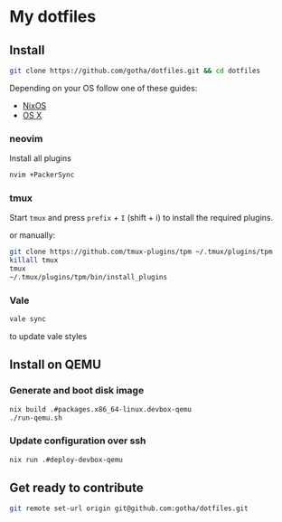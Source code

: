 # My dotfiles

## Install

```sh
git clone https://github.com/gotha/dotfiles.git && cd dotfiles
```

Depending on your OS follow one of these guides:
- [NixOS](./README-nixos.md)
- [OS X](./README-darwin.md)


### neovim

Install all plugins

```sh
nvim +PackerSync
```

### tmux

Start `tmux` and press `prefix` + `I` (shift + i) to install the required plugins.

or manually:

```sh
git clone https://github.com/tmux-plugins/tpm ~/.tmux/plugins/tpm
killall tmux
tmux
~/.tmux/plugins/tpm/bin/install_plugins
```

### Vale

```sh
vale sync
```

to update vale styles

## Install on QEMU

### Generate and boot disk image

```sh
nix build .#packages.x86_64-linux.devbox-qemu
./run-qemu.sh
```

### Update configuration over ssh

```sh
nix run .#deploy-devbox-qemu
```

## Get ready to contribute

```sh
git remote set-url origin git@github.com:gotha/dotfiles.git
```
